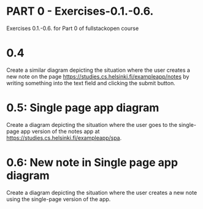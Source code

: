 # PART 0 - Exercises-0.1.-0.6.
Exercises 0.1.-0.6. for Part 0 of fullstackopen course

# 0.4 
Create a similar diagram depicting the situation where the user creates a new note on the page 
https://studies.cs.helsinki.fi/exampleapp/notes by writing something into the text field and clicking the submit button.

# 0.5: Single page app diagram
Create a diagram depicting the situation where the user goes to the single-page app version of the notes app at https://studies.cs.helsinki.fi/exampleapp/spa.

# 0.6: New note in Single page app diagram
Create a diagram depicting the situation where the user creates a new note using the single-page version of the app.

